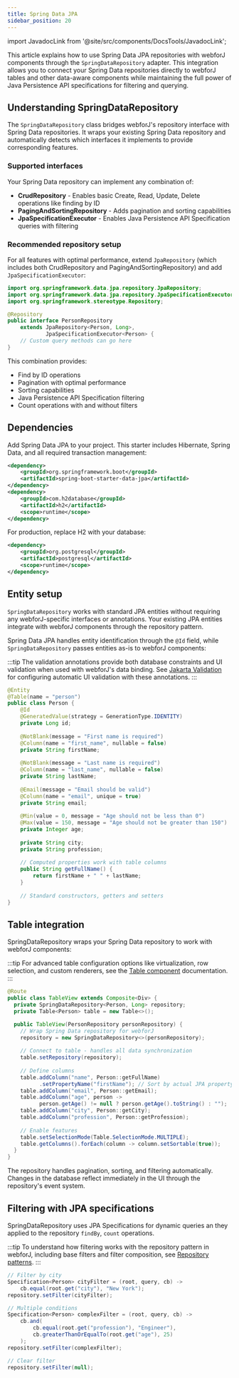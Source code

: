 ```yaml
---
title: Spring Data JPA
sidebar_position: 20
---
```


import JavadocLink from '@site/src/components/DocsTools/JavadocLink';

This article explains how to use Spring Data JPA repositories with webforJ components through the `SpringDataRepository` adapter. This integration allows you to connect your Spring Data repositories directly to webforJ tables and other data-aware components while maintaining the full power of Java Persistence API specifications for filtering and querying.

## Understanding SpringDataRepository

The `SpringDataRepository` class bridges webforJ's repository interface with Spring Data repositories. It wraps your existing Spring Data repository and automatically detects which interfaces it implements to provide corresponding features.

### Supported interfaces

Your Spring Data repository can implement any combination of:

- **CrudRepository** - Enables basic Create, Read, Update, Delete operations like finding by ID
- **PagingAndSortingRepository** - Adds pagination and sorting capabilities
- **JpaSpecificationExecutor** - Enables Java Persistence API Specification queries with filtering

### Recommended repository setup

For all features with optimal performance, extend `JpaRepository` (which includes both CrudRepository and PagingAndSortingRepository) and add `JpaSpecificationExecutor`:

```java title="PersonRepository.java"
import org.springframework.data.jpa.repository.JpaRepository;
import org.springframework.data.jpa.repository.JpaSpecificationExecutor;
import org.springframework.stereotype.Repository;

@Repository
public interface PersonRepository
    extends JpaRepository<Person, Long>,
            JpaSpecificationExecutor<Person> {
    // Custom query methods can go here
}
```

This combination provides:

- Find by ID operations
- Pagination with optimal performance
- Sorting capabilities
- Java Persistence API Specification filtering
- Count operations with and without filters

## Dependencies

Add Spring Data JPA to your project. This starter includes Hibernate, Spring Data, and all required transaction management:

```xml title="pom.xml"
<dependency>
    <groupId>org.springframework.boot</groupId>
    <artifactId>spring-boot-starter-data-jpa</artifactId>
</dependency>
<dependency>
    <groupId>com.h2database</groupId>
    <artifactId>h2</artifactId>
    <scope>runtime</scope>
</dependency>
```

For production, replace H2 with your database:

```xml title="pom.xml"
<dependency>
    <groupId>org.postgresql</groupId>
    <artifactId>postgresql</artifactId>
    <scope>runtime</scope>
</dependency>
```

## Entity setup

`SpringDataRepository` works with standard JPA entities without requiring any webforJ-specific interfaces or annotations. Your existing JPA entities integrate with webforJ components through the repository pattern.

Spring Data JPA handles entity identification through the `@Id` field, while `SpringDataRepository` passes entities as-is to webforJ components:

:::tip
The validation annotations provide both database constraints and UI validation when used with webforJ's data binding. See [Jakarta Validation](../../data-binding/validation/jakarta-validation) for configuring automatic UI validation with these annotations.
:::

```java title="Person.java"
@Entity
@Table(name = "person")
public class Person {
    @Id
    @GeneratedValue(strategy = GenerationType.IDENTITY)
    private Long id;
    
    @NotBlank(message = "First name is required")
    @Column(name = "first_name", nullable = false)
    private String firstName;
    
    @NotBlank(message = "Last name is required")
    @Column(name = "last_name", nullable = false)
    private String lastName;
    
    @Email(message = "Email should be valid")
    @Column(name = "email", unique = true)
    private String email;
    
    @Min(value = 0, message = "Age should not be less than 0")
    @Max(value = 150, message = "Age should not be greater than 150")
    private Integer age;
    
    private String city;
    private String profession;
    
    // Computed properties work with table columns
    public String getFullName() {
        return firstName + " " + lastName;
    }
    
    // Standard constructors, getters and setters
}
```

## Table integration

SpringDataRepository wraps your Spring Data repository to work with webforJ components:

:::tip
For advanced table configuration options like virtualization, row selection, and custom renderers, see the [Table component](../../components/table/overview) documentation.
:::

```java title="TableView.java"
@Route
public class TableView extends Composite<Div> {
  private SpringDataRepository<Person, Long> repository;
  private Table<Person> table = new Table<>();

  public TableView(PersonRepository personRepository) {
    // Wrap Spring Data repository for webforJ
    repository = new SpringDataRepository<>(personRepository);
    
    // Connect to table - handles all data synchronization
    table.setRepository(repository);
    
    // Define columns
    table.addColumn("name", Person::getFullName)
          .setPropertyName("firstName"); // Sort by actual JPA property
    table.addColumn("email", Person::getEmail);
    table.addColumn("age", person -> 
          person.getAge() != null ? person.getAge().toString() : "");
    table.addColumn("city", Person::getCity);
    table.addColumn("profession", Person::getProfession);
    
    // Enable features
    table.setSelectionMode(Table.SelectionMode.MULTIPLE);
    table.getColumns().forEach(column -> column.setSortable(true));
  }
}
```

The repository handles pagination, sorting, and filtering automatically. Changes in the database reflect immediately in the UI through the repository's event system.

## Filtering with JPA specifications  

SpringDataRepository uses JPA Specifications for dynamic queries an they applied to the repository `findBy`, `count` operations.

:::tip
To understand how filtering works with the repository pattern in webforJ, including base filters and filter composition, see [Repository patterns](../../advanced/repository/overview).
::: 

```java
// Filter by city
Specification<Person> cityFilter = (root, query, cb) -> 
    cb.equal(root.get("city"), "New York");
repository.setFilter(cityFilter);

// Multiple conditions
Specification<Person> complexFilter = (root, query, cb) -> 
    cb.and(
        cb.equal(root.get("profession"), "Engineer"),
        cb.greaterThanOrEqualTo(root.get("age"), 25)
    );
repository.setFilter(complexFilter);

// Clear filter
repository.setFilter(null);
```
